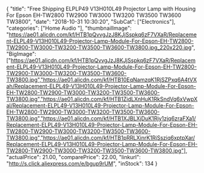 {
	"title": "Free Shipping ELPLP49 V13H010L49 Projector Lamp with Housing For Epson EH-TW2800 TW2900 TW3000 TW3200 TW3500 TW3600 TW3800",
	"date": "2018-10-31 10:30:20",
	"SubCat": ["Electronics"],
	"categories": ["Home Audio "],
	"thumbnailImage": "https://ae01.alicdn.com/kf/HTB1pQvvgJzJ8KJjSspkq6zF7VXaR/Replacement-ELPL49-V13H010L49-Projector-Lamp-Module-For-Epson-EH-TW2800-TW2900-TW3000-TW3200-TW3500-TW3600-TW3800.jpg_220x220.jpg",
	"BigImage": ["https://ae01.alicdn.com/kf/HTB1pQvvgJzJ8KJjSspkq6zF7VXaR/Replacement-ELPL49-V13H010L49-Projector-Lamp-Module-For-Epson-EH-TW2800-TW2900-TW3000-TW3200-TW3500-TW3600-TW3800.jpg","https://ae01.alicdn.com/kf/HTB10EqNamzqK1RjSZPxq6A4tVXah/Replacement-ELPL49-V13H010L49-Projector-Lamp-Module-For-Epson-EH-TW2800-TW2900-TW3000-TW3200-TW3500-TW3600-TW3800.jpg","https://ae01.alicdn.com/kf/HTB1ZidLXnHuK1RkSndVq6xVwpXal/Replacement-ELPL49-V13H010L49-Projector-Lamp-Module-For-Epson-EH-TW2800-TW2900-TW3000-TW3200-TW3500-TW3600-TW3800.jpg","https://ae01.alicdn.com/kf/HTB1XJBLXjDuK1Rjy1zjq6zraFXa1/Replacement-ELPL49-V13H010L49-Projector-Lamp-Module-For-Epson-EH-TW2800-TW2900-TW3000-TW3200-TW3500-TW3600-TW3800.jpg","https://ae01.alicdn.com/kf/HTB1pRRLXinrK1RjSsziq6xptpXar/Replacement-ELPL49-V13H010L49-Projector-Lamp-Module-For-Epson-EH-TW2800-TW2900-TW3000-TW3200-TW3500-TW3600-TW3800.jpg"],
	"actualPrice": 21.00,
	"comparePrice": 22.00,
	"linkurl": "http://s.click.aliexpress.com/e/bgup9rUM",
	"inStock": 134
}
